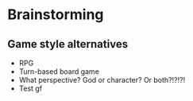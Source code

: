 # Brainstorming

## Game style alternatives
* RPG
* Turn-based board game
* What perspective? God or character? Or both?!?!?!
* Test
gf

